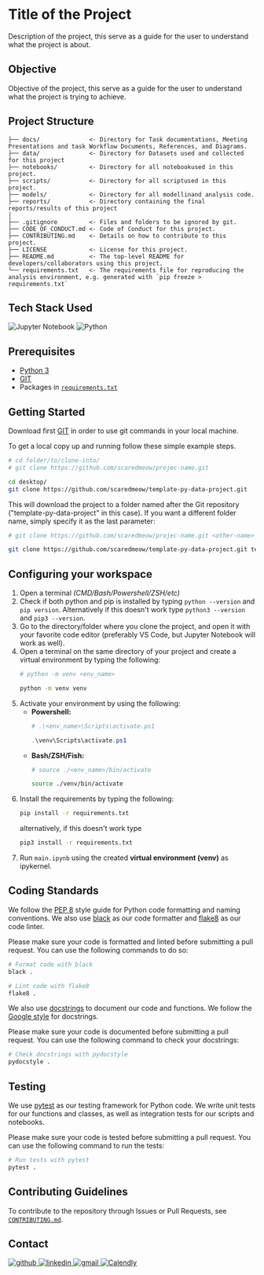 # Title of the Project

Description of the project, this serve as a guide for the user to understand what the project is about.

## Objective
Objective of the project, this serve as a guide for the user to understand what the project is trying to achieve.

## Project Structure

    ├── docs/              <- Directory for Task documentations, Meeting Presentations and task Workflow Documents, References, and Diagrams.
    ├── data/              <- Directory for Datasets used and collected for this project
    ├── notebooks/         <- Directory for all notebookused in this project.
    ├── scripts/           <- Directory for all scriptused in this project.
    ├── models/            <- Directory for all modellinand analysis code.
    ├── reports/           <- Directory containing the final reports/results of this project
    │
    ├── .gitignore         <- Files and folders to be ignored by git.
    ├── CODE_OF_CONDUCT.md <- Code of Conduct for this project.
    ├── CONTRIBUTING.md    <- Details on how to contribute to this project.
    ├── LICENSE            <- License for this project.
    ├── README.md          <- The top-level README for developers/collaborators using this project.
    └── requirements.txt   <- The requirements file for reproducing the analysis environment, e.g. generated with `pip freeze > requirements.txt`

## Tech Stack Used
![Jupyter Notebook](https://img.shields.io/badge/-Jupyter%203-%232c3e50?style=for-the-badge&logo=Jupyter)
![Python](https://img.shields.io/badge/-Python%203-%232c3e50?style=for-the-badge&logo=Python)

## Prerequisites
- [Python 3](https://www.python.org/downloads/) <!-- Specify the python version you are using, [Python 3.9.5](https://www.python.org/downloads/release/python-395/) is recommended. -->
- [GIT](https://git-scm.com/downloads)
- Packages in [`requirements.txt`](requirements.txt)

## Getting Started

Download first [GIT](https://git-scm.com/downloads) in order to use git commands in your local machine.

To get a local copy up and running follow these simple example steps.
```bash
# cd folder/to/clone-into/
# git clone https://github.com/scaredmeow/projec-name.git

cd desktop/
git clone https://github.com/scaredmeow/template-py-data-project.git
```

This will download the project to a folder named after the Git repository ("template-py-data-project" in this case). If you want a different folder name, simply specify it as the last parameter:

```bash
# git clone https://github.com/scaredmeow/projec-name.git <other-name>

git clone https://github.com/scaredmeow/template-py-data-project.git template-data-project
```

## Configuring your workspace
1. Open a terminal *(CMD/Bash/Powershell/ZSH/etc)*
2. Check if both python and pip is installed by typing `python --version` and `pip version`. Alternatively if this doesn't work type `python3 --version` and `pip3 --version`.
3. Go to the directory/folder where you clone the project, and open it with your favorite code editor (preferably VS Code, but Jupyter Notebook will work as well).
4. Open a terminal on the same directory of your project and create a virtual environment by typing the following:
   ```bash
   # python -m venv <env_name>

   python -m venv venv
    ```
5. Activate your environment by using the following:
    - **Powershell:** 
        ```powershell
        # .\<env_name>\Scripts\activate.ps1

        .\venv\Scripts\activate.ps1
        ```
    - **Bash/ZSH/Fish:**  
        ```bash
        # source ./<env_name>/bin/activate

        source ./venv/bin/activate
        ```
6. Install the requirements by typing the following:
   ```bash
   pip install -r requirements.txt
   ```
   alternatively, if this doesn't work type
    ```bash
    pip3 install -r requirements.txt
    ```
7. Run `main.ipynb` using the created **virtual environment (venv)** as ipykernel.

## Coding Standards

We follow the [PEP 8](https://www.python.org/dev/peps/pep-0008/) style guide for Python code formatting and naming conventions. We also use [black](https://github.com/psf/black) as our code formatter and [flake8](https://flake8.pycqa.org/en/latest/) as our code linter.

Please make sure your code is formatted and linted before submitting a pull request. You can use the following commands to do so:

```bash
# Format code with black
black .

# Lint code with flake8
flake8 .
```

We also use [docstrings](https://www.python.org/dev/peps/pep-0257/) to document our code and functions. We follow the [Google style](https://sphinxcontrib-napoleon.readthedocs.io/en/latest/example_google.html) for docstrings.

Please make sure your code is documented before submitting a pull request. You can use the following command to check your docstrings:

```bash
# Check docstrings with pydocstyle
pydocstyle .
```

## Testing

We use [pytest](https://docs.pytest.org/en/stable/) as our testing framework for Python code. We write unit tests for our functions and classes, as well as integration tests for our scripts and notebooks.

Please make sure your code is tested before submitting a pull request. You can use the following command to run the tests:

```bash
# Run tests with pytest
pytest .
```

## Contributing Guidelines

To contribute to the repository through Issues or Pull Requests, see [`CONTRIBUTING.md`](CONTRIBUTING.md).


<!-- Fix this base on your contact details -->

## Contact
<a href="https://twitter.com/intent/follow?screen_name=scaredmeow_&tw_p=followbutton">
  <img src="https://img.shields.io/twitter/follow/scaredmeow_?label=Twitter&style=social" alt="github">
</a>
<a href="https://www.linkedin.com/in/neilriego/">
  <img src="https://img.shields.io/badge/- -%232c3e50?label=LinkedIn&style=social&logo=linkedin" alt="linkedin">
</a>
<a href="mailto:neilchristianriego3@gmail.com">
  <img src="https://img.shields.io/badge/- -%232c3e50?label=Email&style=social&logo=gmail" alt="gmail">
</a>
<a href="https://calendly.com/neilriego/book-a-meeting">
  <img src="https://img.shields.io/badge/- -%232c3e50?label=Book a Meeting with Me&style=social&logo=Google Calendar" alt="Calendly">
</a>